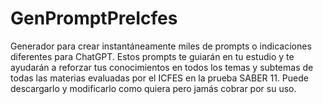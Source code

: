 # GenPromptPreIcfes
Generador para crear instantáneamente miles de prompts o indicaciones diferentes para ChatGPT. Estos prompts te guiarán en tu estudio y te ayudarán a reforzar tus conocimientos en todos los temas y subtemas de todas las materias evaluadas por el ICFES en la prueba SABER 11.
Puede descargarlo y modificarlo como quiera pero jamás cobrar por su uso.
